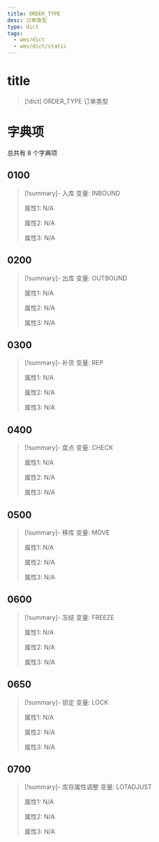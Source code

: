 ```yaml
---
title: ORDER_TYPE
desc: 订单类型
type: dict
tags:
  - wms/dict
  - wms/dict/static
---
```

# title
>[!dict] ORDER_TYPE
> 订单类型

# 字典项
总共有 8 个字典项
## 0100
>[!summary]- 入库
>变量: INBOUND
>
>属性1: N/A
>
>属性2: N/A
>
>属性3: N/A

## 0200
>[!summary]- 出库
>变量: OUTBOUND
>
>属性1: N/A
>
>属性2: N/A
>
>属性3: N/A

## 0300
>[!summary]- 补货
>变量: REP
>
>属性1: N/A
>
>属性2: N/A
>
>属性3: N/A

## 0400
>[!summary]- 盘点
>变量: CHECK
>
>属性1: N/A
>
>属性2: N/A
>
>属性3: N/A

## 0500
>[!summary]- 移库
>变量: MOVE
>
>属性1: N/A
>
>属性2: N/A
>
>属性3: N/A

## 0600
>[!summary]- 冻结
>变量: FREEZE
>
>属性1: N/A
>
>属性2: N/A
>
>属性3: N/A

## 0650
>[!summary]- 锁定
>变量: LOCK
>
>属性1: N/A
>
>属性2: N/A
>
>属性3: N/A

## 0700
>[!summary]- 库存属性调整
>变量: LOTADJUST
>
>属性1: N/A
>
>属性2: N/A
>
>属性3: N/A

